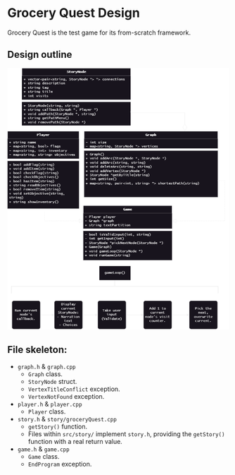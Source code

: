 # Grocery Quest Design

Grocery Quest is the test game for its from-scratch framework.

## Design outline

![Current UML Design](uml_design.png)

## File skeleton:

- `graph.h` & `graph.cpp`
    + `Graph` class.
    + `StoryNode` struct.
    + `VertexTitleConflict` exception.
    + `VertexNotFound` exception.
- `player.h` & `player.cpp`
    + `Player` class.
- `story.h` & `story/groceryQuest.cpp`
    + `getStory()` function.
    - Files within `src/story/` implement `story.h`, providing the `getStory()` function with a real return value.
- `game.h` & `game.cpp`
    + `Game` class.
    + `EndProgram` exception.
